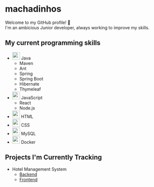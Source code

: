 # machadinhos

Welcome to my GitHub profile! 👋<br>
I'm an ambicious Junior developer, always working to improve my skills.

## My current programming skills
- <img src='https://cdn3.emoji.gg/emojis/java.png' width="25" height="25"> Java
  - Maven
  - Ant
  - Spring
  - Spring Boot
  - Hibernate
  - Thymeleaf
- <img src='https://www.computerhope.com/jargon/j/javascript.png' width="25" height="25"> JavaScript
  - React
  - Node.js
- <img src='https://cdn3.emoji.gg/emojis/HTML.png' width="25" height="25"> HTML
- <img src='https://cdn3.emoji.gg/emojis/css.png' width="25" height="25"> CSS
- <img src='https://cdn3.emoji.gg/emojis/3046_MySQL.png' width="25" height="25"> MySQL
- <img src='https://cdn.iconscout.com/icon/free/png-256/free-docker-3521391-2944835.png?f=webp' width="25" height="25"> Docker

## Projects I'm Currently Tracking
- Hotel Management System
   - [Backend](https://github.com/machadinhos/hotelAPI)
   - [Frontend](https://github.com/machadinhos/hotel-frontend)
